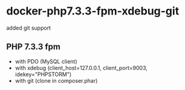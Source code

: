 # docker-php7.3.3-fpm-xdebug-git
added git support


## PHP 7.3.3 fpm

* with PDO (MySQL client)
* with xdebug (client_host=127.0.0.1, client_port=9003, idekey="PHPSTORM")
* with git (clone in composer.phar)
